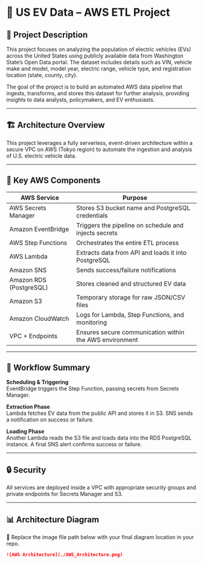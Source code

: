 # 🚗 US EV Data – AWS ETL Project

## 📘 Project Description

This project focuses on analyzing the population of electric vehicles (EVs) across the United States using publicly available data from Washington State’s Open Data portal. The dataset includes details such as VIN, vehicle make and model, model year, electric range, vehicle type, and registration location (state, county, city).

The goal of the project is to build an automated AWS data pipeline that ingests, transforms, and stores this dataset for further analysis, providing insights to data analysts, policymakers, and EV enthusiasts.

---

## 🏗️ Architecture Overview

This project leverages a fully serverless, event-driven architecture within a secure VPC on AWS (Tokyo region) to automate the ingestion and analysis of U.S. electric vehicle data.

---

## 🔧 Key AWS Components

| AWS Service               | Purpose                                                                               |
|---------------------------|---------------------------------------------------------------------------------------|
| AWS Secrets Manager       | Stores S3 bucket name and PostgreSQL credentials                                      |
| Amazon EventBridge        | Triggers the pipeline on schedule and injects secrets                                 |
| AWS Step Functions        | Orchestrates the entire ETL process                                                   |
| AWS Lambda                | Extracts data from API and loads it into PostgreSQL                                   |
| Amazon SNS                | Sends success/failure notifications                                                   |
| Amazon RDS (PostgreSQL)   | Stores cleaned and structured EV data                                                 |
| Amazon S3                 | Temporary storage for raw JSON/CSV files                                              |
| Amazon CloudWatch         | Logs for Lambda, Step Functions, and monitoring                                       |
| VPC + Endpoints           | Ensures secure communication within the AWS environment                               |

---

## 🔁 Workflow Summary

**Scheduling & Triggering**  
EventBridge triggers the Step Function, passing secrets from Secrets Manager.

**Extraction Phase**  
Lambda fetches EV data from the public API and stores it in S3. SNS sends a notification on success or failure.

**Loading Phase**  
Another Lambda reads the S3 file and loads data into the RDS PostgreSQL instance. A final SNS alert confirms success or failure.

---

## 🔒 Security

All services are deployed inside a VPC with appropriate security groups and private endpoints for Secrets Manager and S3.

---

## 📊 Architecture Diagram

📎 Replace the image file path below with your final diagram location in your repo.

```markdown
![AWS Architecture](./AWS_Architecture.png)
